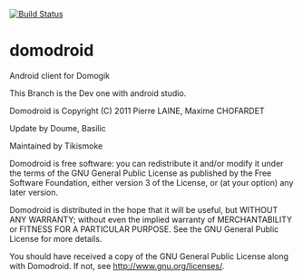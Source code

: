 [![Build Status](https://travis-ci.org/domogik/domodroid.svg?branch=1-4-android_studio)](https://travis-ci.org/domogik/domodroid)

domodroid
=========

Android client for Domogik

This Branch is the Dev one with android studio.


 Domodroid is Copyright (C) 2011 Pierre LAINE, Maxime CHOFARDET
 
 Update by Doume, Basilic
 
 Maintained by Tikismoke
 
 Domodroid is free software: you can redistribute it and/or modify it under the
 terms of the GNU General Public License as published by the Free Software
 Foundation, either version 3 of the License, or (at your option) any later
 version.
 
 Domodroid is distributed in the hope that it will be useful, but WITHOUT ANY
 WARRANTY; without even the implied warranty of MERCHANTABILITY or FITNESS FOR
 A PARTICULAR PURPOSE. See the GNU General Public License for more details.
 
 You should have received a copy of the GNU General Public License along with
 Domodroid. If not, see <http://www.gnu.org/licenses/>.
